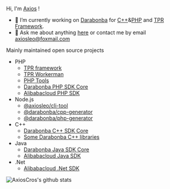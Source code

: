 <!--
**AxiosCros/AxiosCros** is a ✨ _special_ ✨ repository because its `README.md` (this file) appears on your GitHub profile.

Here are some ideas to get you started:

- 🔭 I’m currently working on ...
- 🌱 I’m currently learning ...
- 👯 I’m looking to collaborate on ...
- 🤔 I’m looking for help with ...
- 💬 Ask me about ...
- 📫 How to reach me: ...
- 😄 Pronouns: ...
- ⚡ Fun fact: ...
-->

Hi, I'm [Axios](https://hanxv.cn) !

- 🔭 I’m currently working on [Darabonba](https://github.com/aliyun/darabonba) for [C++](https://github.com/aliyun/darabonba-cpp-generator)&[PHP](https://github.com/aliyun/darabonba-php-generator) and [TPR Framework](https://github.com/AxiosCros/tpr).
- 💬 Ask me about anything [here](https://github.com/AxiosCros/AxiosCros/issues) or contact me by email axiosleo@foxmail.com

Mainly maintained open source projects

- PHP
  - [TPR framework](https://github.com/AxiosCros/tpr/wiki)
  - [TPR Workerman](https://github.com/AxiosCros/tpr-workerman)
  - [PHP Tools](https://github.com/AxiosCros/php-tools)
  - [Darabonba PHP SDK Core](https://github.com/aliyun/tea-php)
  - [Alibabacloud PHP SDK](https://github.com/aliyun/openapi-sdk-php-client)
- Node.js
  - [@axiosleo/cli-tool](https://github.com/AxiosCros/node-cli)
  - [@darabonba/cpp-generator](https://github.com/aliyun/darabonba-cpp-generator)
  - [@darabonba/php-generator](https://github.com/aliyun/darabonba-php-generator)
- C++
  - [Darabonba C++ SDK Core](https://github.com/aliyun/tea-cpp)
  - [Some Darabonba C++ libraries](https://github.com/alibabacloud-sdk-cpp)
- Java
  - [Darabonba Java SDK Core](https://github.com/aliyun/tea-java)
  - [Alibabacloud Java SDK](https://github.com/aliyun/aliyun-openapi-java-sdk)
- .Net
  - [Alibabacloud .Net SDK](https://github.com/aliyun/aliyun-openapi-net-sdk)

<img align="center" src="https://github-readme-stats.vercel.app/api?username=AxiosCros&show_icons=true&hide=issues" alt="AxiosCros's github stats" />
